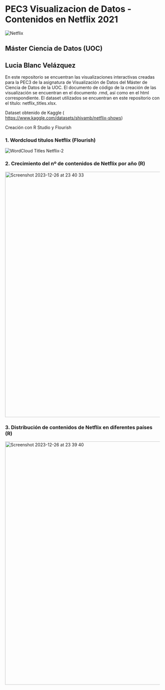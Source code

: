 # PEC3 Visualizacion de Datos - Contenidos en Netflix 2021

![Netflix](https://github.com/LuciaBlancV/PEC3_Visualizacion/assets/148953141/40d365d5-fd4d-434a-a0c1-36d8ddf656a9)




## Máster Ciencia de Datos (UOC)

## Lucia Blanc Velázquez

En este repositorio se encuentran las visualizaciones interactivas creadas para la PEC3 de la asignatura de Visualización de Datos del Máster de Ciencia de Datos de la UOC.
El documento de código de la creación de las visualización se encuentran en el documento .rmd, así como en el html correspondiente. El dataset utilizados se encuentran en este repositorio con el título: netflix_titles.xlsx.

Dataset obtenido de Kaggle ( https://www.kaggle.com/datasets/shivamb/netflix-shows)

Creación con R Studio y Flourish



### 1. Wordcloud títulos Netflix (Flourish)

![WordCloud Titles Netflix-2](https://github.com/LuciaBlancV/PEC3_Visualizacion/assets/148953141/9c0c4ecf-1f30-4a53-984e-a3d6340ca722)






### 2. Crecimiento del nº de contenidos de Netflix por año (R)

<img width="799" alt="Screenshot 2023-12-26 at 23 40 33" src="https://github.com/LuciaBlancV/PEC3_Visualizacion/assets/148953141/7c5de856-dd2a-4f78-88fb-a43a4da0ecba">







### 3. Distribución de contenidos de Netflix en diferentes países (R)

<img width="792" alt="Screenshot 2023-12-26 at 23 39 40" src="https://github.com/LuciaBlancV/PEC3_Visualizacion/assets/148953141/a8f99c53-f2db-4a82-b409-48676499ee8e">







